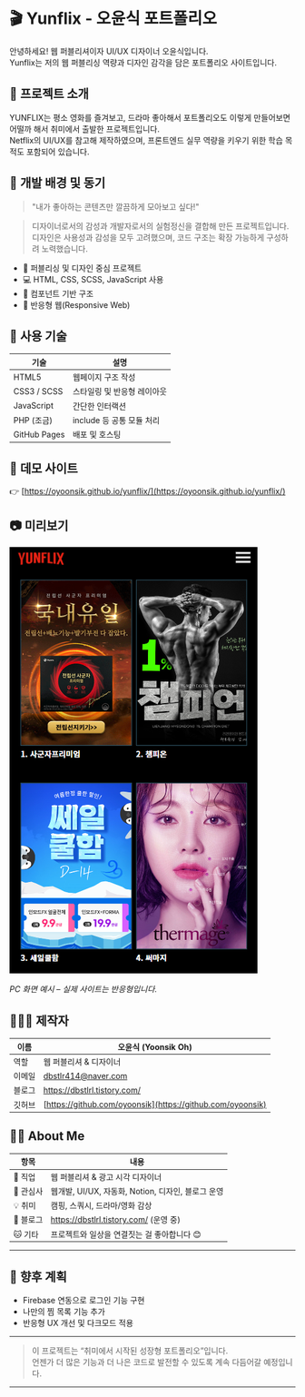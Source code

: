 # 🎬 Yunflix - 오윤식 포트폴리오

안녕하세요! 웹 퍼블리셔이자 UI/UX 디자이너 오윤식입니다.  
Yunflix는 저의 웹 퍼블리싱 역량과 디자인 감각을 담은 포트폴리오 사이트입니다.

## 📌 프로젝트 소개

YUNFLIX는 평소 영화를 즐겨보고, 드라마 좋아해서 포트폴리오도 이렇게 만들어보면 어떨까 해서 취미에서 출발한 프로젝트입니다.  
Netflix의 UI/UX를 참고해 제작하였으며, 프론트엔드 실무 역량을 키우기 위한 학습 목적도 포함되어 있습니다.

## 🎯 개발 배경 및 동기

> "내가 좋아하는 콘텐츠만 깔끔하게 모아보고 싶다!"  
  
> 디자이너로서의 감성과 개발자로서의 실험정신을 결합해 만든 프로젝트입니다.  
> 디자인은 사용성과 감성을 모두 고려했으며, 코드 구조는 확장 가능하게 구성하려 노력했습니다.



- 🎨 퍼블리싱 및 디자인 중심 프로젝트
- 💻 HTML, CSS, SCSS, JavaScript 사용
- 🧩 컴포넌트 기반 구조
- 📱 반응형 웹(Responsive Web)


## 🔧 사용 기술

| 기술           | 설명                 |
| ------------ | ------------------ |
| HTML5        | 웹페이지 구조 작성         |
| CSS3 / SCSS  | 스타일링 및 반응형 레이아웃    |
| JavaScript   | 간단한 인터랙션           |
| PHP (조금)     | include 등 공통 모듈 처리 |
| GitHub Pages | 배포 및 호스팅           |

## 🔗 데모 사이트

👉 [https://oyoonsik.github.io/yunflix/](https://oyoonsik.github.io/yunflix/)

## 📷 미리보기

![Yunflix Screenshot](./upload/photo/preview.png)

_PC 화면 예시 – 실제 사이트는 반응형입니다._

## 🙋🏻‍♂️ 제작자

| 이름  | 오윤식 (Yoonsik Oh)                                           |
| --- | ---------------------------------------------------------- |
| 역할  | 웹 퍼블리셔 & 디자이너                                              |
| 이메일 | [dbstlr414@naver.com](mailto:dbstlr414@naver.com)         |
| 블로그 | https://dbstlrl.tistory.com/                              |
| 깃허브 | [https://github.com/oyoonsik](https://github.com/oyoonsik) |


## 🙋‍♂️ About Me

| 항목 | 내용 |
|------|------|
| 💼 직업 | 웹 퍼블리셔 & 광고 시각 디자이너 |
| 🧠 관심사 | 웹개발, UI/UX, 자동화, Notion, 디자인, 블로그 운영 |
| 💡 취미 | 캠핑, 스쿼시, 드라마/영화 감상 |
| 🔗 블로그 | https://dbstlrl.tistory.com/ (운영 중) |
| 🐱 기타 | 프로젝트와 일상을 연결짓는 걸 좋아합니다 😊 |

---

## 📮 향후 계획

- Firebase 연동으로 로그인 기능 구현
- 나만의 찜 목록 기능 추가
- 반응형 UX 개선 및 다크모드 적용

---

> 이 프로젝트는 “취미에서 시작된 성장형 포트폴리오”입니다.  
> 언젠가 더 많은 기능과 더 나은 코드로 발전할 수 있도록 계속 다듬어갈 예정입니다.  

---



